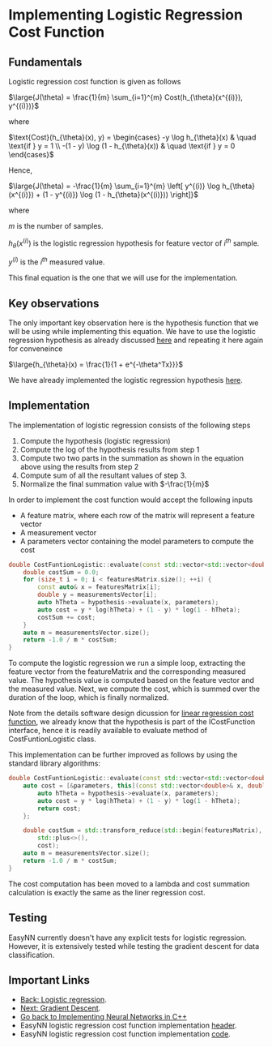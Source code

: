 # Implementing Logistic Regression Cost Function

## Fundamentals

Logistic regression cost function is given as follows

$\large{J(\theta) = \frac{1}{m} \sum_{i=1}^{m} Cost(h_{\theta}(x^{(i)}), y^{(i)})}$

where

$\text{Cost}(h_{\theta}(x), y) = 
\begin{cases}
      -y \log h_{\theta}(x) & \quad \text{if } y = 1 \\
      -(1 - y) \log (1 - h_{\theta}(x)) & \quad \text{if } y = 0
\end{cases}$

Hence,

$\large{J(\theta) = -\frac{1}{m} \sum_{i=1}^{m} \left[ y^{(i)} \log h_{\theta}(x^{(i)}) + (1 - y^{(i)}) \log (1 - h_{\theta}(x^{(i)})) \right]}$

where 

$m$ is the number of samples.

$h_{\theta}(x^{(i)})$ is the logistic regression hypothesis for feature vector of $i^{th}$ sample.

$y^{(i)}$ is the $i^{th}$ measured value.

This final equation is the one that we will use for the implementation.

## Key observations

The only important key observation here is the hypothesis function that we will be using while implementing this equation. We have to use the logistic regression hypothesis as already discussed [here](./LogisticRegression.md) and repeating it here again for conveneince

$\large{h_{\theta}(x) = \frac{1}{1 + e^{-\theta^Tx}}}$

We have already implemented the logistic regression hypothesis [here](./LogisticRegression.md).

## Implementation

The implementation of logistic regression consists of the following steps
1. Compute the hypothesis (logistic regression)
2. Compute the log of the hypothesis results from step 1
3. Compute two two parts in the summation as shown in the equation above using the results from step 2
4. Compute sum of all the resultant values of step 3.
5. Normalize the final summation value with $-\frac{1}{m}$

In order to implement the cost function would accept the following inputs
* A feature matrix, where each row of the matrix will represent a feature vector
* A measurement vector
* A parameters vector containing the model parameters to compute the cost

```cpp
double CostFuntionLogistic::evaluate(const std::vector<std::vector<double>>& featuresMatrix, const std::vector<double>& measurementsVector, const std::vector<const double>& parameters) const {
    double costSum = 0.0;
    for (size_t i = 0; i < featuresMatrix.size(); ++i) {
        const auto& x = featuresMatrix[i];
        double y = measurementsVector[i];
        auto hTheta = hypothesis->evaluate(x, parameters);
        auto cost = y * log(hTheta) + (1 - y) * log(1 - hTheta);
        costSum += cost;
    }
    auto m = measurementsVector.size();
    return -1.0 / m * costSum;
}
```
To compute the logistic regression we run a simple loop, extracting the feature vector from the featureMatrix and the corresponding measured value. The hypothesis value is computed based on the feature vector and the measured value. Next, we compute the cost, which is summed over the duration of the loop, which is finally normalized.

Note from the details software design dicussion for [linear regression cost function](./CostFunctionLinearRegression.md), we already know that the hypothesis is part of the ICostFunction interface, hence it is readily available to evaluate method of CostFuntionLogistic class.

This implementation can be further improved as follows by using the standard library algorithms:

```cpp
double CostFuntionLogistic::evaluate(const std::vector<std::vector<double>>& featuresMatrix, const std::vector<double>& measurementsVector, const std::vector<const double>& parameters) const{
	auto cost = [&parameters, this](const std::vector<double>& x, double y) -> double {
		auto hTheta = hypothesis->evaluate(x, parameters);
		auto cost = y * log(hTheta) + (1 - y) * log(1 - hTheta);
		return cost;
	};

	double costSum = std::transform_reduce(std::begin(featuresMatrix), std::end(featuresMatrix), std::begin(measurementsVector), 0.0,
		std::plus<>(),
		cost);
	auto m = measurementsVector.size();
	return -1.0 / m * costSum;
}
```

The cost computation has been moved to a lambda and cost summation calculation is exactly the same as the liner regression cost.

## Testing

EasyNN currently doesn't have any explicit tests for logistic regression. However, it is extensively tested while testing the gradient descent for data classification.

## Important Links
* [Back: Logistic regression](./LogisticRegression.md).
* [Next: Gradient Descent](./GradientDescent.md).
* [Go back to Implementing Neural Networks in C++](./index.md)
* EasyNN logistic regression cost function implementation [header](https://github.com/azadwasan/neuralnetwork/tree/main/src/EasyNN/CostFunctionLogistic.h).
* EasyNN logistic regression cost function  implementation [code](https://github.com/azadwasan/neuralnetwork/tree/main/src/EasyNN/CostFunctionLogistic.cpp).
